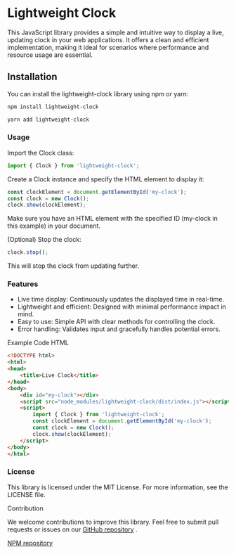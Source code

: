 # Lightweight Clock

This JavaScript library provides a simple and intuitive way to display a live, updating clock in your web applications. It offers a clean and efficient implementation, making it ideal for scenarios where performance and resource usage are essential.

## Installation

You can install the lightweight-clock library using npm or yarn:

```bash
npm install lightweight-clock

yarn add lightweight-clock
```

### Usage

 Import the Clock class:

```JavaScript
import { Clock } from 'lightweight-clock';
```
  
Create a Clock instance and specify the HTML element to display it:

```JavaScript
const clockElement = document.getElementById('my-clock');
const clock = new Clock();
clock.show(clockElement);
```

Make sure you have an HTML element with the specified ID (my-clock in this example) in your document.

(Optional) Stop the clock:

```JavaScript
clock.stop();
```

This will stop the clock from updating further.

### Features

- Live time display: Continuously updates the displayed time in real-time.
- Lightweight and efficient: Designed with minimal performance impact in mind.
- Easy to use: Simple API with clear methods for controlling the clock.
- Error handling: Validates input and gracefully handles potential errors.

Example Code
HTML

```HTML
<!DOCTYPE html>
<html>
<head>
    <title>Live Clock</title>
</head>
<body>
    <div id="my-clock"></div>
    <script src="node_modules/lightweight-clock/dist/index.js"></script>
    <script>
        import { Clock } from 'lightweight-clock';
        const clockElement = document.getElementById('my-clock');
        const clock = new Clock();
        clock.show(clockElement);
    </script>
</body>
</html>
```

### License

This library is licensed under the MIT License. For more information, see the LICENSE file.

Contribution

We welcome contributions to improve this library. Feel free to submit pull requests or issues on our 
[GitHub repository](https://github.com/karimi-mohammad/lightweight-clock)
.

[NPM repository](https://www.npmjs.com/package/lightweight-clock)